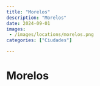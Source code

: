 ```yaml
---
title: "Morelos"
description: "Morelos"
date: 2024-09-01
images: 
 - /images/locations/morelos.png
categories: ["Ciudades"]

---
```


# Morelos